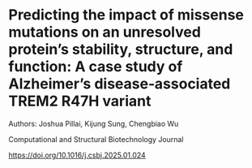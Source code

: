 # Predicting the impact of missense mutations on an unresolved protein’s stability, structure, and function: A case study of Alzheimer’s disease‐associated TREM2 R47H variant

Authors: Joshua Pillai, Kijung Sung, Chengbiao Wu

Computational and Structural Biotechnology Journal

https://doi.org/10.1016/j.csbj.2025.01.024
